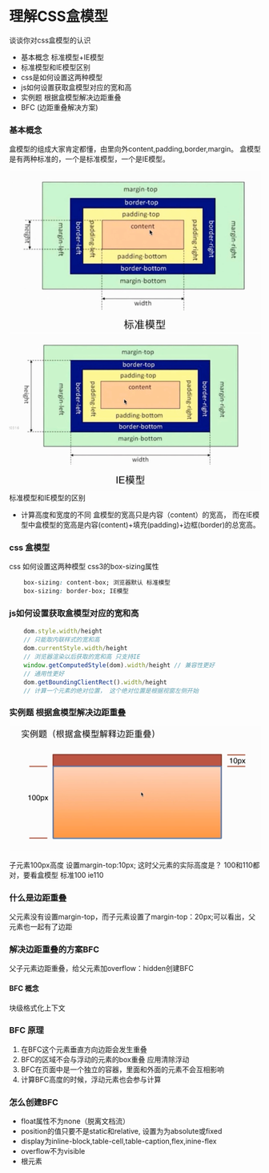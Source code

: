 # 理解CSS盒模型

谈谈你对css盒模型的认识
- 基本概念 标准模型+IE模型
- 标准模型和IE模型区别
- css是如何设置这两种模型
- js如何设置获取盒模型对应的宽和高
- 实例题 根据盒模型解决边距重叠
- BFC (边距重叠解决方案)
### 基本概念
盒模型的组成大家肯定都懂，由里向外content,padding,border,margin。
盒模型是有两种标准的，一个是标准模型，一个是IE模型。

![](../assets/model.png)
![](../assets/IEmodel.png)
标准模型和IE模型的区别
- 计算高度和宽度的不同
盒模型的宽高只是内容（content）的宽高，
而在IE模型中盒模型的宽高是内容(content)+填充(padding)+边框(border)的总宽高。
### css 盒模型
css 如何设置这两种模型
css3的box-sizing属性
```css
	box-sizing: content-box; 浏览器默认 标准模型
	box-sizing: border-box; IE模型
```

### js如何设置获取盒模型对应的宽和高

```javascript
	dom.style.width/height
	// 只能取内联样式的宽和高
	dom.currentStyle.width/height
	// 浏览器渲染以后获取的宽和高 只支持IE
	window.getComputedStyle(dom).width/height // 兼容性更好
	// 通用性更好
	dom.getBoundingClientRect().width/height
	// 计算一个元素的绝对位置， 这个绝对位置是根据视窗左侧开始
```

### 实例题 根据盒模型解决边距重叠

![](../assets/margin.png)

子元素100px高度 设置margin-top:10px; 这时父元素的实际高度是？
100和110都对，要看盒模型
标准100 ie110

### 什么是边距重叠
父元素没有设置margin-top，而子元素设置了margin-top：20px;可以看出，父元素也一起有了边距

### 解决边距重叠的方案BFC
父子元素边距重叠，给父元素加overflow：hidden创建BFC

#### BFC 概念
块级格式化上下文
### BFC 原理

1. 在BFC这个元素垂直方向边距会发生重叠
2. BFC的区域不会与浮动的元素的box重叠 应用清除浮动
3. BFC在页面中是一个独立的容器，里面和外面的元素不会互相影响
4. 计算BFC高度的时候，浮动元素也会参与计算

### 怎么创建BFC

- float属性不为none（脱离文档流）
- position的值只要不是static和relative, 设置为为absolute或fixed
- display为inline-block,table-cell,table-caption,flex,inine-flex
- overflow不为visible
- 根元素

